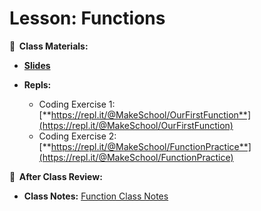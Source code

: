 <!-- .slide: data-background="./Images/header.svg" data-background-repeat="none" data-background-size="40% 40%" data-background-position="center 10%" class="header" -->

# Lesson: Functions

<!-- Put a link to the slides so that students can find them -->

**📝 &nbsp;Class Materials:**

  <!-- Put a link to the slides -->

- [**Slides**](https://docs.google.com/presentation/d/1BCMG-dDALehtEK4H_6oiVh0hHBuLNbqY7H5_bGWWPqo/edit#slide=id.g8d37d1feec_0_0)

- **Repls:**

  - Coding Exercise 1: [**https://repl.it/@MakeSchool/OurFirstFunction**](https://repl.it/@MakeSchool/OurFirstFunction)
  - Coding Exercise 2: [**https://repl.it/@MakeSchool/FunctionPractice**](https://repl.it/@MakeSchool/FunctionPractice)

**📖 &nbsp;After Class Review:**

- **Class Notes:** [Function Class Notes](https://docs.google.com/document/d/1cil0F5FtuPBJbXqvNqUhr34pbd5ovgmVsoOQAh8GUFs/)

<!-- > -->
